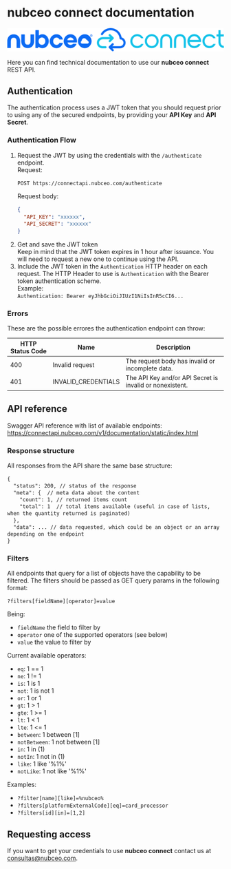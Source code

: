 # **nubceo connect** documentation

![nubceo connect](https://raw.githubusercontent.com/nubceo/nubceo-connect-doc/master/nubceo_connect_logo_1024w.png)

Here you can find technical documentation to use our **nubceo connect** REST API.

## Authentication

The authentication process uses a JWT token that you should request prior to using any of the secured endpoints, by providing your **API Key** and **API Secret**.

### Authentication Flow
  
1. Request the JWT by using the credentials with the `/authenticate` endpoint.  
   Request:
   ```
   POST https://connectapi.nubceo.com/authenticate
   ```
   Request body:
   ```json
   {
     "API_KEY": "xxxxxx",
     "API_SECRET": "xxxxxx"
   }
   ```
2. Get and save the JWT token  
   Keep in mind that the JWT token expires in 1 hour after issuance. You will need to request a new one to continue using the API.
3. Include the JWT token in the `Authentication` HTTP header on each request.
   The HTTP Header to use is `Authentication` with the Bearer token authentication scheme.  
   Example:  
   `Authentication: Bearer eyJhbGciOiJIUzI1NiIsInR5cCI6...`

### Errors

These are the possible errores the authentication endpoint can throw:

| HTTP Status Code  | Name  | Description  |
| ------------- | ------------- | ------------- |
| 400  | Invalid request | The request body has invalid or incomplete data. |
| 401  | INVALID_CREDENTIALS | The API Key and/or API Secret is invalid or nonexistent. |

## API reference

Swagger API reference with list of available endpoints:  
https://connectapi.nubceo.com/v1/documentation/static/index.html

### Response structure

All responses from the API share the same base structure:
```jsonc
{
  "status": 200, // status of the response
  "meta": {  // meta data about the content
    "count": 1, // returned items count
    "total": 1  // total items available (useful in case of lists, when the quantity returned is paginated)
  },
  "data": ... // data requested, which could be an object or an array depending on the endpoint
}
```

### Filters

All endpoints that query for a list of objects have the capability to be filtered. The filters should be passed as GET query params in the following format:
```
?filters[fieldName][operator]=value
```
Being:
- `fieldName` the field to filter by
- `operator` one of the supported operators (see below)
- `value` the value to filter by

Current available operators:
- `eq`: 1 == 1
- `ne`: 1 != 1
- `is`: 1 is 1
- `not`: 1 is not 1
- `or`: 1 or 1
- `gt`: 1 > 1
- `gte`: 1 >= 1
- `lt`: 1 < 1
- `lte`: 1 <= 1
- `between`: 1 between [1]
- `notBetween`: 1 not between [1]
- `in`: 1 in (1)
- `notIn`: 1 not in (1)
- `like`: 1 like '%1%'
- `notLike`: 1 not like '%1%'

Examples:
- `?filter[name][like]=%nubceo%`
- `?filters[platformExternalCode][eq]=card_processor`
- `?filters[id][in]=[1,2]`

## Requesting access

If you want to get your credentials to use **nubceo connect** contact us at consultas@nubceo.com.
